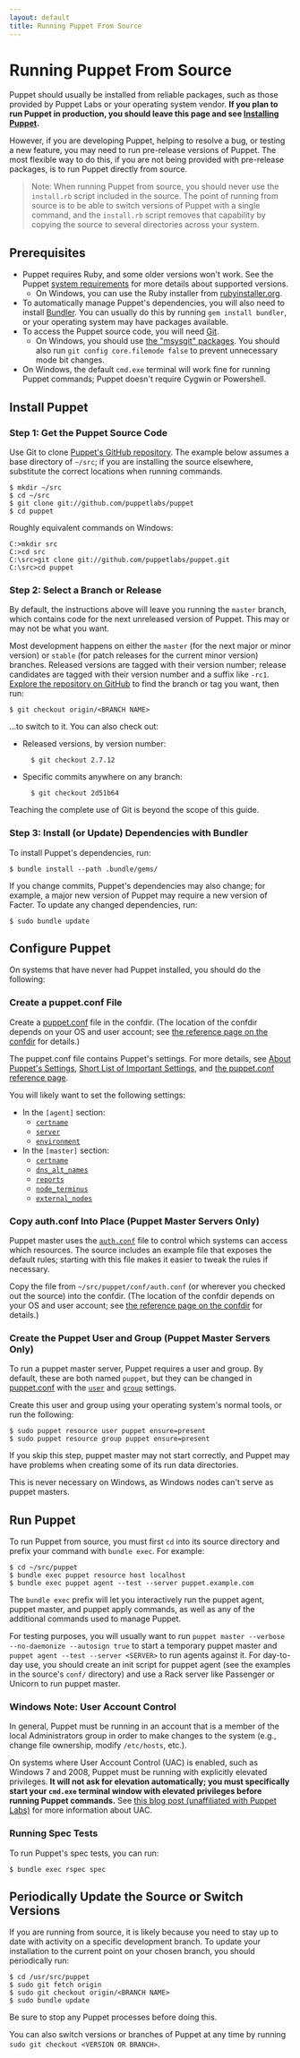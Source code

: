 ```yaml
---
layout: default
title: Running Puppet From Source
---
```


[install]: /puppet/latest/reference/pre_install.html
[sysreqs]: /puppet/latest/reference/system_requirements.html
[authconf]: /guides/rest_auth_conf.html
[gitpuppet]: https://github.com/puppetlabs/puppet
[puppet.conf]: /puppet/latest/reference/config_file_main.html
[confdir]: /puppet/latest/reference/dirs_confdir.html
[about_settings]: /puppet/latest/reference/config_about_settings.html
[short_settings]: /puppet/latest/reference/config_important_settings.html

Running Puppet From Source
=====

Puppet should usually be installed from reliable packages, such as those provided by Puppet Labs or your operating system vendor. **If you plan to run Puppet in production, you should leave this page and see [Installing Puppet][install].**

However, if you are developing Puppet, helping to resolve a bug, or testing a new feature, you may need to run pre-release versions of Puppet. The most flexible way to do this, if you are not being provided with pre-release packages, is to run Puppet directly from source.

> Note: When running Puppet from source, you should never use the `install.rb` script included in the source. The point of running from source is to be able to switch versions of Puppet with a single command, and the `install.rb` script removes that capability by copying the source to several directories across your system.

Prerequisites
-----

* Puppet requires Ruby, and some older versions won't work. See the Puppet [system requirements][sysreqs] for more details about supported versions.
    * On Windows, you can use the Ruby installer from [rubyinstaller.org](http://rubyinstaller.org/downloads).
* To automatically manage Puppet's dependencies, you will also need to install [Bundler](http://bundler.io/). You can usually do this by running `gem install bundler`, or your operating system may have packages available.
* To access the Puppet source code, you will need [Git][].
    * On Windows, you should use [the "msysgit" packages](http://msysgit.github.io/). You should also run `git config core.filemode false` to prevent unnecessary mode bit changes.
* On Windows, the default `cmd.exe` terminal will work fine for running Puppet commands; Puppet doesn't require Cygwin or Powershell.

[git]: http://git-scm.com/

Install Puppet
-----

### Step 1: Get the Puppet Source Code

Use Git to clone [Puppet's GitHub repository][gitpuppet]. The example below assumes a base directory of `~/src`; if you are installing the source elsewhere, substitute the correct locations when running commands.

    $ mkdir ~/src
    $ cd ~/src
    $ git clone git://github.com/puppetlabs/puppet
    $ cd puppet

Roughly equivalent commands on Windows:

    C:>mkdir src
    C:>cd src
    C:\src>git clone git://github.com/puppetlabs/puppet.git
    C:\src>cd puppet

### Step 2: Select a Branch or Release

By default, the instructions above will leave you running the `master` branch, which contains code for the next unreleased version of Puppet. This may or may not be what you want.

Most development happens on either the `master` (for the next major or minor version) or `stable` (for patch releases for the current minor version) branches. Released versions are tagged with their version number; release candidates are tagged with their version number and a suffix like `-rc1`. [Explore the repository on GitHub][gitpuppet] to find the branch or tag you want, then run:

    $ git checkout origin/<BRANCH NAME>

...to switch to it. You can also check out:

* Released versions, by version number:

        $ git checkout 2.7.12
* Specific commits anywhere on any branch:

        $ git checkout 2d51b64

Teaching the complete use of Git is beyond the scope of this guide.


### Step 3: Install (or Update) Dependencies with Bundler

To install Puppet's dependencies, run:

    $ bundle install --path .bundle/gems/

If you change commits, Puppet's dependencies may also change; for example, a major new version of Puppet may require a new version of Facter. To update any changed dependencies, run:

    $ sudo bundle update

Configure Puppet
-----

On systems that have never had Puppet installed, you should do the following:

### Create a puppet.conf File

Create a [puppet.conf][] file in the confdir. (The location of the confdir depends on your OS and user account; see [the reference page on the confdir][confdir] for details.)

The puppet.conf file contains Puppet's settings. For more details, see [About Puppet's Settings][about_settings], [Short List of Important Settings][short_settings], and [the puppet.conf reference page][puppet.conf].

You will likely want to set the following settings:

* In the `[agent]` section:
    * [`certname`](/references/latest/configuration.html#certname)
    * [`server`](/references/latest/configuration.html#server)
    * [`environment`](/references/latest/configuration.html#environment)
* In the `[master]` section:
    * [`certname`](/references/latest/configuration.html#certname)
    * [`dns_alt_names`](/references/latest/configuration.html#dnsaltnames)
    * [`reports`](/references/latest/configuration.html#reports)
    * [`node_terminus`](/references/latest/configuration.html#nodeterminus)
    * [`external_nodes`](/references/latest/configuration.html#externalnodes)

### Copy auth.conf Into Place (Puppet Master Servers Only)

Puppet master uses the [`auth.conf`][authconf] file to control which systems can access which resources. The source includes an example file that exposes the default rules; starting with this file makes it easier to tweak the rules if necessary.

Copy the file from `~/src/puppet/conf/auth.conf` (or wherever you checked out the source) into the confdir. (The location of the confdir depends on your OS and user account; see [the reference page on the confdir][confdir] for details.)

### Create the Puppet User and Group (Puppet Master Servers Only)

To run a puppet master server, Puppet requires a user and group. By default, these are both named `puppet`, but they can be changed in [puppet.conf][] with the [`user`](/references/latest/configuration.html#user) and [`group`](/references/latest/configuration.html#group) settings.

Create this user and group using your operating system's normal tools, or run the following:

    $ sudo puppet resource user puppet ensure=present
    $ sudo puppet resource group puppet ensure=present

If you skip this step, puppet master may not start correctly, and Puppet may have problems when creating some of its run data directories.

This is never necessary on Windows, as Windows nodes can't serve as puppet masters.

Run Puppet
-----

To run Puppet from source, you must first `cd` into its source directory and prefix your command with `bundle exec`. For example:

    $ cd ~/src/puppet
    $ bundle exec puppet resource host localhost
    $ bundle exec puppet agent --test --server puppet.example.com

The `bundle exec` prefix will let you interactively run the puppet agent, puppet master, and puppet apply commands, as well as any of the additional commands used to manage Puppet.

For testing purposes, you will usually want to run `puppet master --verbose --no-daemonize --autosign true` to start a temporary puppet master and `puppet agent --test --server <SERVER>` to run agents against it. For day-to-day use, you should create an init script for puppet agent (see the examples in the source's `conf/` directory) and use a Rack server like Passenger or Unicorn to run puppet master.

### Windows Note: User Account Control

In general, Puppet must be running in an account that is a member of the local Administrators group in order to make changes to the system (e.g., change file ownership, modify `/etc/hosts`, etc.).

On systems where User Account Control (UAC) is enabled, such as Windows 7 and 2008, Puppet must be running with explicitly elevated privileges. **It will not ask for elevation automatically; you must specifically start your `cmd.exe` terminal window with elevated privileges before running Puppet commands.** See [this blog post (unaffiliated with Puppet Labs)](http://blog.didierstevens.com/2008/05/26/quickpost-restricted-tokens-and-uac/) for more information about UAC.

### Running Spec Tests

To run Puppet's spec tests, you can run:

    $ bundle exec rspec spec


Periodically Update the Source or Switch Versions
-----

If you are running from source, it is likely because you need to stay up to date with activity on a specific development branch. To update your installation to the current point on your chosen branch, you should periodically run:

    $ cd /usr/src/puppet
    $ sudo git fetch origin
    $ sudo git checkout origin/<BRANCH NAME>
    $ sudo bundle update

Be sure to stop any Puppet processes before doing this.

You can also switch versions or branches of Puppet at any time by running `sudo git checkout <VERSION OR BRANCH>`.


